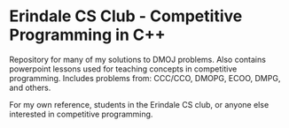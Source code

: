 # Erindale CS Club - Competitive Programming in C++
Repository for many of my solutions to DMOJ problems.
Also contains powerpoint lessons used for teaching concepts in competitive programming.
Includes problems from:
  CCC/CCO,
  DMOPG,
  ECOO,
  DMPG,
  and others.

For my own reference, students in the Erindale CS club, or anyone else interested in competitive programming.
